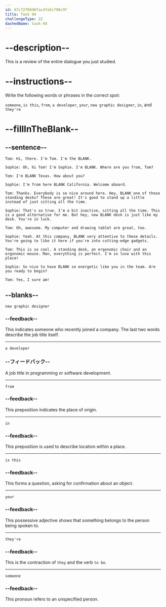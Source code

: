 ```yaml
---
id: 67c72f8840fac4fa5c790c9f
title: Task 94
challengeType: 22
dashedName: task-94
---
```



<!-- REVIEW -->

# --description--

This is a review of the entire dialogue you just studied.

# --instructions--

Write the following words or phrases in the correct spot:

`someone`, `is this`, `from`, `a developer`, `your`, `new graphic designer`, `in`, and `they're`

# --fillInTheBlank--

## --sentence--

`Tom: Hi, there. I'm Tom. I'm the BLANK.`

`Sophie: Oh, hi Tom! I'm Sophie. I'm BLANK. Where are you from, Tom?`

`Tom: I'm BLANK Texas. How about you?`

`Sophie: I'm from here BLANK California. Welcome aboard.`

`Tom: Thanks. Everybody is so nice around here. Hey, BLANK one of those standing desks? These are great! It's good to stand up a little instead of just sitting all the time.`

`Sophie: That's so true. I'm a bit inactive, sitting all the time. This is a good alternative for me. But hey, now BLANK desk is just like my desk. You're in luck.`

`Tom: Oh, awesome. My computer and drawing tablet are great, too.`

`Sophie: Yeah. At this company, BLANK very attentive to these details. You're going to like it here if you're into cutting-edge gadgets.`

`Tom: This is so cool. A standing desk, an ergonomic chair and an ergonomic mouse. Man, everything is perfect. I'm in love with this place!`

`Sophie: So nice to have BLANK so energetic like you in the team. Are you ready to begin?`

`Tom: Yes, I sure am!`

## --blanks--

`new graphic designer`

### --feedback--

This indicates someone who recently joined a company. The last two words describe the job title itself.

---

`a developer`

### --フィードバック--

A job title in programming or software development.

---

`from`

### --feedback--

This preposition indicates the place of origin.

---

`in`

### --feedback--

This preposition is used to describe location within a place.

---

`is this`

### --feedback--

This forms a question, asking for confirmation about an object.

---

`your`

### --feedback--

This possessive adjective shows that something belongs to the person being spoken to.

---

`they're`

### --feedback--

This is the contraction of `they` and the verb `to be`.

---

`someone`

### --feedback--

This pronoun refers to an unspecified person.  
